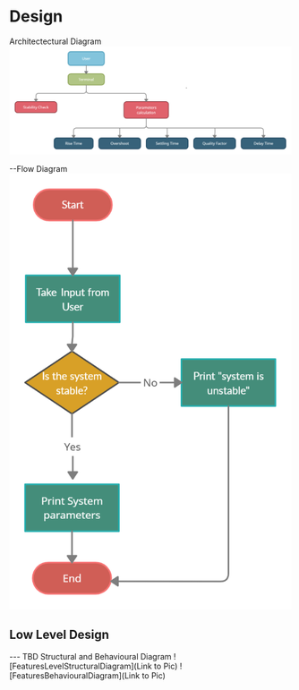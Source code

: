 # Design
 

Architectectural Diagram
![HighLevelStructuralDiagram](https://github.com/pramanikpatel/Analyse_Control_System/blob/main/2_Design/Architectural_Diagram.png)


--Flow Diagram
![HighLevelBehaviouralDiagram](https://github.com/pramanikpatel/Analyse_Control_System/blob/main/2_Design/Flow_diagram.png)

## Low Level Design 

--- TBD Structural and Behavioural Diagram
![FeaturesLevelStructuralDiagram](Link to Pic)
![FeaturesBehaviouralDiagram](Link to Pic)
